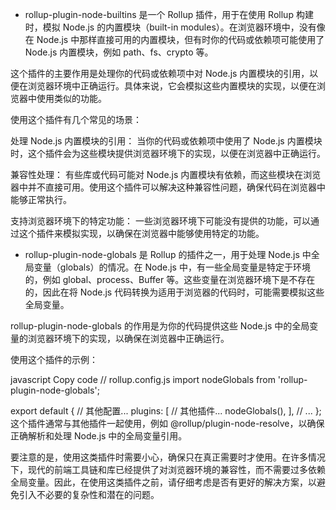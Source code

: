 
* rollup-plugin-node-builtins 是一个 Rollup 插件，用于在使用 Rollup 构建时，模拟 Node.js 的内置模块（built-in modules）。在浏览器环境中，没有像在 Node.js 中那样直接可用的内置模块，但有时你的代码或依赖项可能使用了 Node.js 内置模块，例如 path、fs、crypto 等。

这个插件的主要作用是处理你的代码或依赖项中对 Node.js 内置模块的引用，以便在浏览器环境中正确运行。具体来说，它会模拟这些内置模块的实现，以便在浏览器中使用类似的功能。

使用这个插件有几个常见的场景：

处理 Node.js 内置模块的引用：
当你的代码或依赖项中使用了 Node.js 内置模块时，这个插件会为这些模块提供浏览器环境下的实现，以便在浏览器中正确运行。

兼容性处理：
有些库或代码可能对 Node.js 内置模块有依赖，而这些模块在浏览器中并不直接可用。使用这个插件可以解决这种兼容性问题，确保代码在浏览器中能够正常执行。

支持浏览器环境下的特定功能：
一些浏览器环境下可能没有提供的功能，可以通过这个插件来模拟实现，以确保在浏览器中能够使用特定的功能。


* rollup-plugin-node-globals 是 Rollup 的插件之一，用于处理 Node.js 中全局变量（globals）的情况。在 Node.js 中，有一些全局变量是特定于环境的，例如 global、process、Buffer 等。这些变量在浏览器环境下是不存在的，因此在将 Node.js 代码转换为适用于浏览器的代码时，可能需要模拟这些全局变量。

rollup-plugin-node-globals 的作用是为你的代码提供这些 Node.js 中的全局变量的浏览器环境下的实现，以确保在浏览器中正确运行。

使用这个插件的示例：

javascript
Copy code
// rollup.config.js
import nodeGlobals from 'rollup-plugin-node-globals';

export default {
  // 其他配置...
  plugins: [
    // 其他插件...
    nodeGlobals(),
  ],
  // ...
};
这个插件通常与其他插件一起使用，例如 @rollup/plugin-node-resolve，以确保正确解析和处理 Node.js 中的全局变量引用。

要注意的是，使用这类插件时需要小心，确保只在真正需要时才使用。在许多情况下，现代的前端工具链和库已经提供了对浏览器环境的兼容性，而不需要过多依赖全局变量。因此，在使用这类插件之前，请仔细考虑是否有更好的解决方案，以避免引入不必要的复杂性和潜在的问题。

